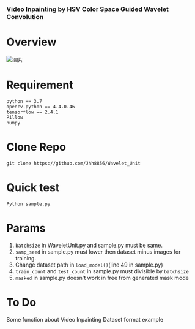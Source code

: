 ### Video Inpainting by HSV Color Space Guided Wavelet Convolution
# Overview
![圖片](https://github.com/Jhh8856/Wavelet_Unit/assets/42765536/9b36d7e3-8a77-412c-b1ae-6a26cc9cd3e4)

# Requirement
```
python == 3.7
opencv-python == 4.4.0.46
tensorflow == 2.4.1
Pillow
numpy
```
# Clone Repo
```
git clone https://github.com/Jhh8856/Wavelet_Unit
```
# Quick test
```
Python sample.py
```
# Params
1. `batchsize` in WaveletUnit.py and sample.py must be same.
2. `samp_seed` in sample.py must lower then dataset minus images for training.
3. Change dataset path in `load_model()`(line 49 in sample.py)
4. `train_count` and `test_count` in sample.py must divisible by `batchsize`
5. `masked` in sample.py doesn't work in free from generated mask mode

# To Do
Some function about Video Inpainting
Dataset format example
